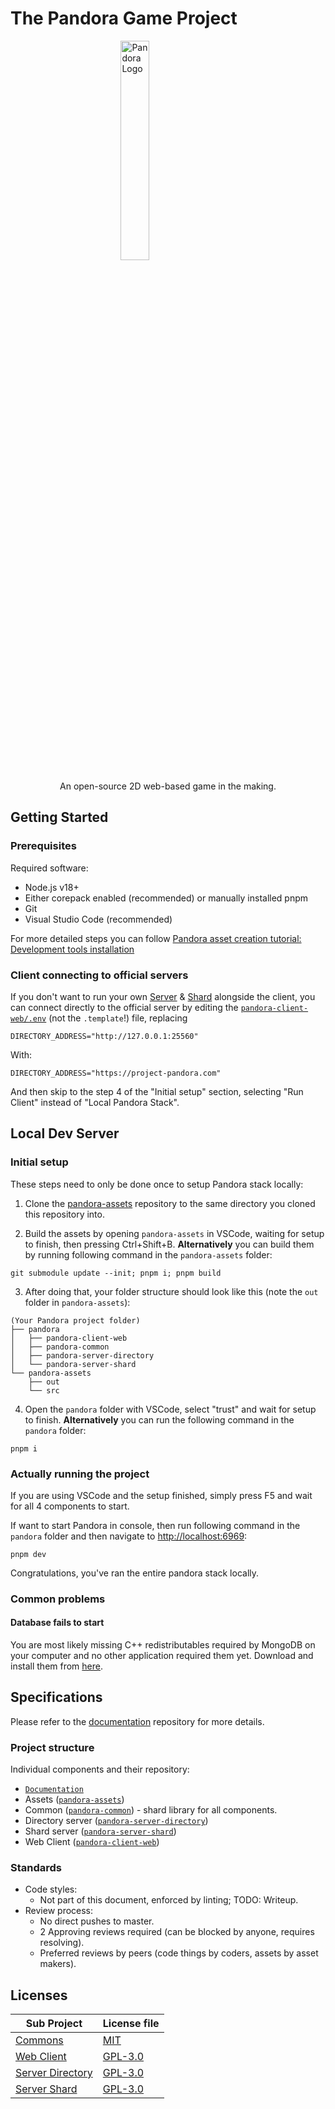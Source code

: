 
# The Pandora Game Project
<img
    style="display: block;margin: auto;width: 30%;"
    src="https://avatars.githubusercontent.com/u/88410864?s=200&v=4"
    alt="Pandora Logo">
</img>
<div style="text-align: center;">An open-source 2D web-based game in the making.</div>

## Getting Started

### Prerequisites

Required software:
 - Node.js v18+
 - Either corepack enabled (recommended) or manually installed pnpm
 - Git
 - Visual Studio Code (recommended)

For more detailed steps you can follow [Pandora asset creation tutorial: Development tools installation](https://github.com/Project-Pandora-Game/Documentation/blob/master/Asset_creation_tutorial.md#development-tools-installation)

### Client connecting to official servers

If you don't want to run your own [Server](#server-directory) & [Shard](#server-shard) alongside the client, you can connect directly to the official server by editing the [`pandora-client-web/.env`](./pandora-client-web/.env) (not the `.template`!) file, replacing
```
DIRECTORY_ADDRESS="http://127.0.0.1:25560"
```
With:
```
DIRECTORY_ADDRESS="https://project-pandora.com"
```

And then skip to the step 4 of the "Initial setup" section, selecting "Run Client" instead of "Local Pandora Stack".

## Local Dev Server

### Initial setup

These steps need to only be done once to setup Pandora stack locally:

1. Clone the [pandora-assets](https://github.com/Project-Pandora-Game/pandora-assets) repository to the same directory you cloned this repository into.

2. Build the assets by opening `pandora-assets` in VSCode, waiting for setup to finish, then pressing Ctrl+Shift+B. __Alternatively__ you can build them by running following command in the `pandora-assets` folder:
```
git submodule update --init; pnpm i; pnpm build
```

3. After doing that, your folder structure should look like this (note the `out` folder in `pandora-assets`):
```
(Your Pandora project folder)
├── pandora
│   ├── pandora-client-web
│   ├── pandora-common
│   ├── pandora-server-directory
│   └── pandora-server-shard
└── pandora-assets
    ├── out
    └── src
```

4. Open the `pandora` folder with VSCode, select "trust" and wait for setup to finish. __Alternatively__ you can run the following command in the `pandora` folder:
```
pnpm i
```

### Actually running the project

If you are using VSCode and the setup finished, simply press F5 and wait for all 4 components to start.

If want to start Pandora in console, then run following command in the `pandora` folder and then navigate to [http://localhost:6969](http://localhost:6969/):
```
pnpm dev
```

Congratulations, you've ran the entire pandora stack locally.

### Common problems

#### __Database fails to start__

You are most likely missing C++ redistributables required by MongoDB on your computer and no other application required them yet.
Download and install them from [here](https://learn.microsoft.com/en-us/cpp/windows/latest-supported-vc-redist).

## Specifications

Please refer to the [documentation](https://github.com/Project-Pandora-Game/Documentation) repository for more details.

### Project structure
Individual components and their repository:
  * [`Documentation`](https://github.com/Project-Pandora-Game/Documentation)
  * Assets ([`pandora-assets`](https://github.com/Project-Pandora-Game/pandora-assets))
  * Common ([`pandora-common`](./pandora-common/)) - shard library for all components.
  * Directory server ([`pandora-server-directory`](./pandora-server-directory/))
  * Shard server ([`pandora-server-shard`](./pandora-server-shard/))
  * Web Client ([`pandora-client-web`](./pandora-client-web/))

### Standards
* Code styles:
    * Not part of this document, enforced by linting; TODO: Writeup.
* Review process:
    * No direct pushes to master.
    * 2 Approving reviews required (can be blocked by anyone, requires resolving).
    * Preferred reviews by peers (code things by coders, assets by asset makers).
## Licenses

| Sub Project                             | License file                                |
| --------------------------------------- | ------------------------------------------- |
| [Commons](pandora-common/)              | [MIT](pandora-common/LICENSE)               |
| [Web Client](pandora-client-web/)       | [GPL-3.0](pandora-client-web/LICENSE)       |
| [Server Directory](pandora-client-web/) | [GPL-3.0](pandora-server-directory/LICENSE) |
| [Server Shard](pandora-client-web/)     | [GPL-3.0](pandora-client-web/LICENSE)       |
